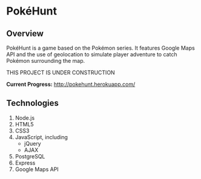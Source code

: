 # PokéHunt

## Overview
PokéHunt is a game based on the Pokémon series. It features Google Maps API and the use of geolocation to simulate player adventure to catch Pokémon surrounding the map.

THIS PROJECT IS UNDER CONSTRUCTION

<b>Current Progress:</b> http://pokehunt.herokuapp.com/

## Technologies

1. Node.js
2. HTML5
3. CSS3
4. JavaScript, including
	- jQuery
	- AJAX
5. PostgreSQL
6. Express
7. Google Maps API
